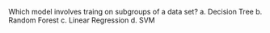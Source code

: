 Which model involves traing on subgroups of a data set?
a. Decision Tree
b. Random Forest
c. Linear Regression
d. SVM